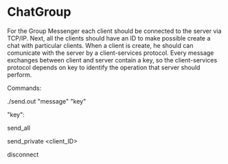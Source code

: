 # ChatGroup

For the Group Messenger each client should be connected to the server via TCP/IP.
Next, all the clients should have an ID to make possible create a chat with particular clients.
When a client is create, he should can comunicate with the server by a client-services protocol.
Every message exchanges between client and server contain a key, so the client-services protocol depends on key to identify the operation that
server should perform.

Commands:

./send.out "message" "key"

"key":

send_all

send_private <client_ID>

disconnect
